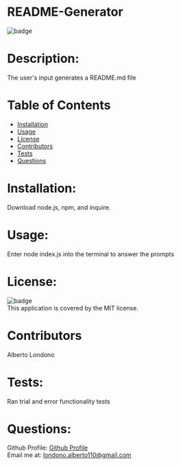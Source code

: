  
# README-Generator

![badge](https://img.shields.io/badge/license-MIT-orange)<br />

# Description: 
The user's input generates a README.md file

# Table of Contents
* [Installation](#installation)
* [Usage](#usage)
* [License](#license)
* [Contributors](#contributors)
* [Tests](#tests)
* [Questions](#questions)

# Installation:
Download node.js, npm, and inquire.
# Usage: 
Enter node index.js into the terminal to answer the prompts
# License:
![badge](https://img.shields.io/badge/license-MIT-orange)
<br />
This application is covered by the MIT license. 
# Contributors 
Alberto Londono
# Tests:
Ran trial and error functionality tests
# Questions:
Github Profile: [Github Profile](https://github.com/Guapguap)
<br>
Email me at: londono.alberto110@gmail.com

